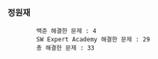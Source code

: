 ### 정원재
            백준 해결한 문제 : 4      
            SW Expert Academy 해결한 문제 : 29     
            총 해결한 문제 : 33